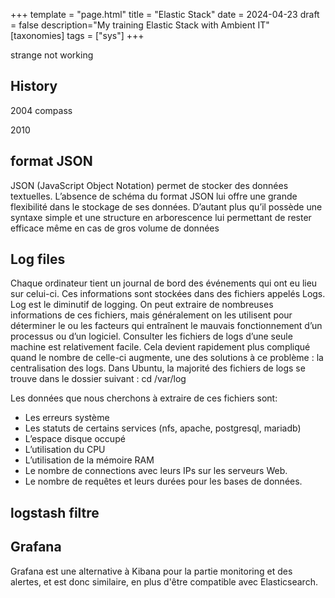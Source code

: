 +++
template = "page.html"
title = "Elastic Stack"
date =  2024-04-23
draft = false
description="My training Elastic Stack with Ambient IT"
[taxonomies]
tags = ["sys"]
+++

strange not working
<!-- more -->


## History

2004 compass

2010



## format JSON

JSON (JavaScript Object Notation) permet de stocker des données textuelles. L’absence de
schéma du format JSON lui offre une grande flexibilité dans le stockage de ses données.
D’autant plus qu’il possède une syntaxe simple et une structure en arborescence lui
permettant de rester efficace même en cas de gros volume de données

## Log files

Chaque ordinateur tient un journal de bord des événements qui ont eu lieu sur celui-ci.
Ces informations sont stockées dans des fichiers appelés Logs. Log est le diminutif de
logging.
On peut extraire de nombreuses informations de ces fichiers, mais généralement on les
utilisent pour déterminer le ou les facteurs qui entraînent le mauvais fonctionnement d’un
processus ou d’un logiciel.
Consulter les fichiers de logs d’une seule machine est relativement facile. Cela devient
rapidement plus compliqué quand le nombre de celle-ci augmente, une des solutions à ce
problème : la centralisation des logs.
Dans Ubuntu, la majorité des fichiers de logs se trouve dans le dossier suivant :
cd /var/log

Les données que nous cherchons à extraire de ces fichiers sont:
- Les erreurs système
- Les statuts de certains services (nfs, apache, postgresql, mariadb)
- L’espace disque occupé
- L’utilisation du CPU
- L’utilisation de la mémoire RAM
- Le nombre de connections avec leurs IPs sur les serveurs Web.
- Le nombre de requêtes et leurs durées pour les bases de données.


## logstash filtre

## Grafana 

Grafana est une alternative à Kibana pour la partie monitoring et des alertes, et est donc
similaire, en plus d'être compatible avec Elasticsearch.